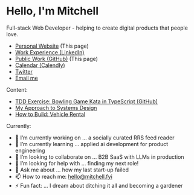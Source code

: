 # Hello, I'm Mitchell

Full-stack Web Developer - helping to create digital products that people love.

- [Personal Website](https://mitchell.fyi/) (This page)
- [Work Experience (LinkedIn)](https://work.mitchell.fyi)
- [Public Work (GitHub)](https://code.mitchell.fyi) (This page)
- [Calendar (Calendly)](https://calendar.mitchell.fyi)
- [Twitter](https://twitter.mitchell.fyi/)
- [Email me](mailto:hello@mitchell.fyi)

Content:
 - [TDD Exercise: Bowling Game Kata in TypeScript (GitHub)](https://tdd-bowling-kata.mitchell.fyi)
 - [My Approach to Systems Design](https://www.notion.so/My-Approach-to-Systems-Design-7905716aaf20402d911029f322d19b69)
 - [How to Build: Vehicle Rental](https://www.notion.so/How-to-Build-Vehicle-Rental-9d0c5086fc2547058f43fa626e1abd59)

Currently:
- 🔭 I’m currently working on ... a socially curated RRS feed reader
- 🌱 I’m currently learning ... applied ai development for product engineering
- 👯 I’m looking to collaborate on ... B2B SaaS with LLMs in production
- 🤔 I’m looking for help with ... finding my next role!
- 💬 Ask me about ... how my last start-up failed
- 📫 How to reach me: hello@mitchell.fyi
- ⚡ Fun fact: ... I dream about ditching it all and becoming a gardener

